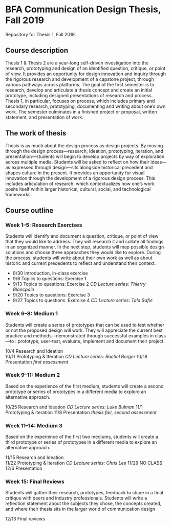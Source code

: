 # BFA Communication Design Thesis, Fall 2019
Repository for Thesis 1, Fall 2019.

## Course description

Thesis 1 & Thesis 2 are a year-long self-driven investigation into the research, prototyping and design of an identified question, critique, or point of view. It provides an opportunity for design innovation and inquiry through the rigorous research and development of a capstone project, through various pathways across platforms. The goal of the first semester is to research, develop and articulate a thesis concept and create an initial prototype, including designed presentations of research and process. Thesis 1, in particular, focuses on process, which includes primary and secondary research, prototyping, documenting and writing about one’s own work. The semester culminates in a finished project or proposal, written statement, and presentation of work.


## The work of thesis

Thesis is as much about the design process as design projects. By moving through the design process—research, ideation, prototyping, iteration, and presentation—students will begin to develop projects by way of exploration across multiple media. Students will be asked to reflect on how their ideas—as expressed through design—sits alongside historical precedent and shapes culture in the present. It provides an opportunity for visual innovation through the development of a rigorous design process. This includes articulation of research, which contextualizes how one’s work posits itself within larger historical, cultural, social, and technological frameworks.

## Course outline

### Week 1–5: Research Exercises
Students will identify and document a question, critique, or point of view that they would like to address. They will research it and collate all findings in an organized manner. In the next step, students will map possible design solutions and choose three approaches they would like to explore. During the process, students will write about their own work as well as about historic and current precedents to reflect and understand their context.

* 8/30	Introduction, in-class exercise
* 9/6 	Topics to questions: Exercise 1
* 9/13	Topics to questions: Exercise 2 _CD Lecture series: Thierry Blancpain_
* 9/20	Topics to questions: Exercise 3		
* 9/27	Topics to questions: Exercise 4 _CD Lecture series: Tala Safié_

### Week 6–8: Medium 1
Students will create a series of prototypes that can be used to test whether or not the proposed design will work. They will appreciate the current best practice and methods—demonstrated through successful examples in class—to : prototype, user-test, evaluate, implement and document their project. 

10/4 	Research and Ideation 		
10/11 Prototyping & Iteration _CD Lecture series: Rachel Berger_
10/18	Presentation _first assessment_

### Week 9–11: Medium 2
Based on the experience of the first medium, students will create a second prototype or series of prototypes in a different media to explore an alternative approach.

10/25	Research and Ideation _CD Lecture series: Luke Bulman_
11/1 	Prototyping & Iteration
11/8	Presentation  _thesis fair, second assessment_

### Week 11–14: Medium 3
Based on the experience of the first two mediums, students will create a third prototype or series of prototypes in a different media to explore an alternative approach.

11/15	Research and Ideation 		
11/22 Prototyping & Iteration _CD Lecture series: Chris Lee_
11/29	NO CLASS
12/6	Presentation
    
### Week 15: Final Reviews
Students will gather their research, prototypes, feedback to share in a final critique with peers and industry professionals. Students will write a reflection statement about the subjects they chose, the concepts created, and where their thesis sits in the larger world of communication design

12/13	Final reviews
